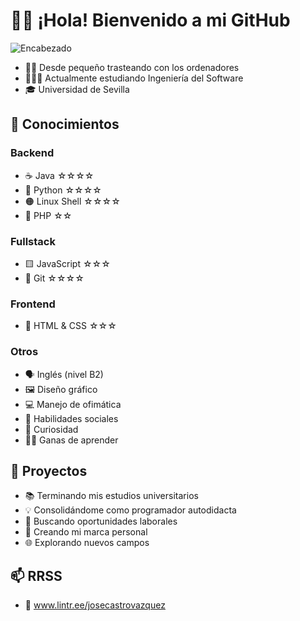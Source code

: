 # 👋🏻 ¡Hola! Bienvenido a mi GitHub
![Encabezado](https://pbs.twimg.com/profile_banners/1380478573341982720/1617968218/600x200)
- 👦🏻 Desde pequeño trasteando con los ordenadores
- 👨🏻‍💻 Actualmente estudiando Ingeniería del Software
- 🎓 Universidad de Sevilla

## 🔧 Conocimientos
### Backend
- ☕ Java ☆☆☆☆
- 🐍 Python ☆☆☆☆
- 🟠 Linux Shell ☆☆☆☆
- 🔵 PHP ☆☆
### Fullstack
- 🟨 JavaScript ☆☆☆
- 🔶 Git ☆☆☆☆
### Frontend
- 🔰 HTML & CSS ☆☆☆
### Otros
- 🗣 Inglés (nivel B2)
- 🖼️ Diseño gráfico
- 💻 Manejo de ofimática
- 👥 Habilidades sociales
- 🤔 Curiosidad
- 👍🏻 Ganas de aprender

## 🧪 Proyectos
- 📚 Terminando mis estudios universitarios
- 💡 Consolidándome como programador autodidacta
- 🔎 Buscando oportunidades laborales
- 🌱 Creando mi marca personal
- 🌐 Explorando nuevos campos

## 📫 RRSS
- 🔗 www.lintr.ee/josecastrovazquez
